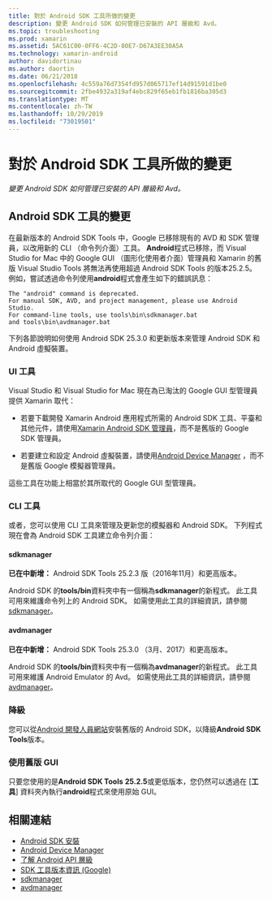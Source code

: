 ```yaml
---
title: 對於 Android SDK 工具所做的變更
description: 變更 Android SDK 如何管理已安裝的 API 層級和 Avd。
ms.topic: troubleshooting
ms.prod: xamarin
ms.assetid: 5AC61C00-0FF6-4C2D-80E7-D67A3EE30A5A
ms.technology: xamarin-android
author: davidortinau
ms.author: daortin
ms.date: 06/21/2018
ms.openlocfilehash: 4c559a76d7354fd957d065717ef14d91591d1be0
ms.sourcegitcommit: 2fbe4932a319af4ebc829f65eb1fb1816ba305d3
ms.translationtype: MT
ms.contentlocale: zh-TW
ms.lasthandoff: 10/29/2019
ms.locfileid: "73019501"
---
```

# <a name="changes-to-the-android-sdk-tooling"></a>對於 Android SDK 工具所做的變更

_變更 Android SDK 如何管理已安裝的 API 層級和 Avd。_

## <a name="changes-to-android-sdk-tooling"></a>Android SDK 工具的變更

在最新版本的 Android SDK Tools 中，Google 已移除現有的 AVD 和 SDK 管理員，以改用新的 CLI （命令列介面）工具。 **Android**程式已移除，而 Visual Studio for Mac 中的 Google GUI （圖形化使用者介面）管理員和 Xamarin 的舊版 Visual Studio Tools 將無法再使用超過 Android SDK Tools 的版本25.2.5。 例如，嘗試透過命令列使用**android**程式會產生如下的錯誤訊息：

```shell
The "android" command is deprecated.
For manual SDK, AVD, and project management, please use Android Studio.
For command-line tools, use tools\bin\sdkmanager.bat
and tools\bin\avdmanager.bat
```

下列各節說明如何使用 Android SDK 25.3.0 和更新版本來管理 Android SDK 和 Android 虛擬裝置。

### <a name="ui-tools"></a>UI 工具

Visual Studio 和 Visual Studio for Mac 現在為已淘汰的 Google GUI 型管理員提供 Xamarin 取代：

- 若要下載開發 Xamarin Android 應用程式所需的 Android SDK 工具、平臺和其他元件，請使用[Xamarin Android SDK 管理員](~/android/get-started/installation/android-sdk.md)，而不是舊版的 Google SDK 管理員。

- 若要建立和設定 Android 虛擬裝置，請使用[Android Device Manager](~/android/get-started/installation/android-emulator/device-manager.md) ，而不是舊版 Google 模擬器管理員。

這些工具在功能上相當於其所取代的 Google GUI 型管理員。

### <a name="cli-tools"></a>CLI 工具

或者，您可以使用 CLI 工具來管理及更新您的模擬器和 Android SDK。 下列程式現在會為 Android SDK 工具建立命令列介面：

#### <a name="sdkmanager"></a>sdkmanager

**已在中新增：** Android SDK Tools 25.2.3 版（2016年11月）和更高版本。

Android SDK 的**tools/bin**資料夾中有一個稱為**sdkmanager**的新程式。 此工具可用來維護命令列上的 Android SDK。 如需使用此工具的詳細資訊，請參閱[sdkmanager](https://developer.android.com/studio/command-line/sdkmanager.html)。

#### <a name="avdmanager"></a>avdmanager

**已在中新增：** Android SDK Tools 25.3.0 （3月、2017）和更高版本。

Android SDK 的**tools/bin**資料夾中有一個稱為**avdmanager**的新程式。 此工具可用來維護 Android Emulator 的 Avd。 如需使用此工具的詳細資訊，請參閱[avdmanager](https://developer.android.com/studio/command-line/avdmanager.html)。

### <a name="downgrading"></a>降級

您可以從[Android 開發人員網站](https://developer.android.com/studio/index.html)安裝舊版的 Android SDK，以降級**Android SDK Tools**版本。

### <a name="using-the-old-gui"></a>使用舊版 GUI

只要您使用的是**Android SDK Tools** **25.2.5**或更低版本，您仍然可以透過在 [**工具**] 資料夾內執行**android**程式來使用原始 GUI。

## <a name="related-links"></a>相關連結

- [Android SDK 安裝](~/android/get-started/installation/android-sdk.md)
- [Android Device Manager](~/android/get-started/installation/android-emulator/device-manager.md)
- [了解 Android API 層級](~/android/app-fundamentals/android-api-levels.md)
- [SDK 工具版本資訊 (Google)](https://developer.android.com/studio/releases/sdk-tools.html)
- [sdkmanager](https://developer.android.com/studio/command-line/sdkmanager.html)
- [avdmanager](https://developer.android.com/studio/command-line/avdmanager.html)
